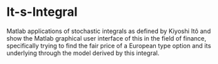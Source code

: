 # It-s-Integral
Matlab applications of stochastic integrals as defined by Kiyoshi Itô and show the Matlab graphical user interface of this in the field of finance, specifically trying to find the fair price of a European type option and its underlying through the model derived by this integral.
